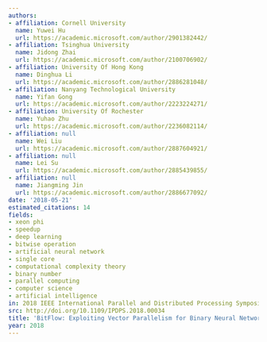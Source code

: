 ```yaml
---
authors:
- affiliation: Cornell University
  name: Yuwei Hu
  url: https://academic.microsoft.com/author/2901382442/
- affiliation: Tsinghua University
  name: Jidong Zhai
  url: https://academic.microsoft.com/author/2100706902/
- affiliation: University Of Hong Kong
  name: Dinghua Li
  url: https://academic.microsoft.com/author/2886281048/
- affiliation: Nanyang Technological University
  name: Yifan Gong
  url: https://academic.microsoft.com/author/2223224271/
- affiliation: University Of Rochester
  name: Yuhao Zhu
  url: https://academic.microsoft.com/author/2236082114/
- affiliation: null
  name: Wei Liu
  url: https://academic.microsoft.com/author/2887604921/
- affiliation: null
  name: Lei Su
  url: https://academic.microsoft.com/author/2885439855/
- affiliation: null
  name: Jiangming Jin
  url: https://academic.microsoft.com/author/2886677092/
date: '2018-05-21'
estimated_citations: 14
fields:
- xeon phi
- speedup
- deep learning
- bitwise operation
- artificial neural network
- single core
- computational complexity theory
- binary number
- parallel computing
- computer science
- artificial intelligence
in: 2018 IEEE International Parallel and Distributed Processing Symposium (IPDPS)
src: http://doi.org/10.1109/IPDPS.2018.00034
title: 'BitFlow: Exploiting Vector Parallelism for Binary Neural Networks on CPU'
year: 2018
---
```

